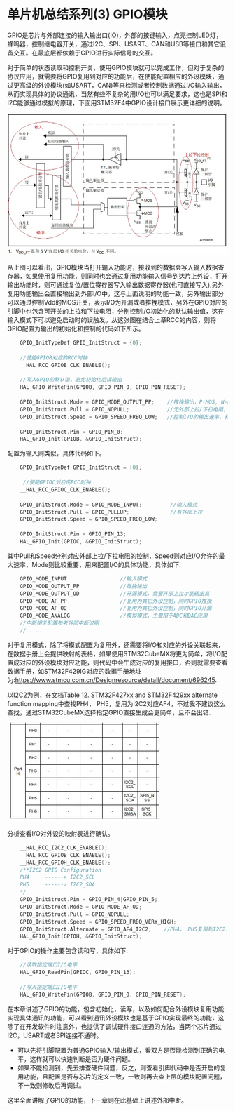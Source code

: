 # 单片机总结系列(3) GPIO模块

GPIO是芯片与外部连接的输入输出口(IO)，外部的按键输入，点亮控制LED灯，蜂鸣器，控制继电器开关，通过I2C、SPI、USART、CAN和USB等接口和其它设备交互。在最底层都依赖于GPIO进行实际信号的交互。

对于简单的状态读取和控制开关，使用GPIO模块就可以完成工作，但对于复杂的协议应用，就需要将GPIO复用到对应的功能后，在使能配置相应的外设模块，通过更高级的外设模块(如USART，CAN)等来检测或者控制数据通过I/O输入输出，从而实现具体的协议通讯，当然有些不复杂的用I/O也可以满足要求，这也是SPI和I2C能够通过模拟的原理，下面用STM32F4中GPIO设计接口展示更详细的说明。

![image](image/03_01_gpio.png#pic_center)

从上图可以看出，GPIO模块当打开输入功能时，接收到的数据会写入输入数据寄存器，如果使用复用功能，则同时也会通过复用功能输入信号到达片上外设，打开输出功能时，则可通过复位/置位寄存器写入输出数据寄存器(也可直接写入),另外复用功能输出会直接输出到外部I/O中，这与上面说明的功能一致，另外输出部分可以通过控制Vdd的MOS开关，表示I/O为开漏或者推挽模式，另外在GPIO对应的引脚中也包含可开关的上拉和下拉电阻，分别控制I/O初始化的默认输出值，这在输入模式下可以避免启动时的误触发。从这张图在结合上章RCC的内容，则将GPIO配置为输出的初始化和控制的代码如下所示。

```c
    GPIO_InitTypeDef GPIO_InitStruct = {0};

    //使能GPIOB对应的RCC时钟
    __HAL_RCC_GPIOB_CLK_ENABLE();

    //写入GPIO的默认值，避免初始化后误输出
    HAL_GPIO_WritePin(GPIOB, GPIO_PIN_0, GPIO_PIN_RESET);

    GPIO_InitStruct.Mode = GPIO_MODE_OUTPUT_PP;    //推挽输出，P-MOS, N-MOS都支持控制
    GPIO_InitStruct.Pull = GPIO_NOPULL;            //无外部上拉/下拉电阻，关闭PULL
    GPIO_InitStruct.Speed = GPIO_SPEED_FREQ_LOW;   //控制I/O的输出速率，有协议或者输出速率的要求时改为更高。

    GPIO_InitStruct.Pin = GPIO_PIN_0;
    HAL_GPIO_Init(GPIOB, &GPIO_InitStruct);
```

配置为输入则类似，具体代码如下。

```c
    GPIO_InitTypeDef GPIO_InitStruct = {0};

     //使能GPIOC对应的RCC时钟
    __HAL_RCC_GPIOC_CLK_ENABLE();
    
    GPIO_InitStruct.Mode = GPIO_MODE_INPUT;         //输入模式
    GPIO_InitStruct.Pull = GPIO_PULLUP;             //有外部上拉
    GPIO_InitStruct.Speed = GPIO_SPEED_FREQ_LOW;   
    
    GPIO_InitStruct.Pin = GPIO_PIN_13;
    HAL_GPIO_Init(GPIOC, &GPIO_InitStruct);
```

其中Pull和Speed分别对应外部上拉/下拉电阻的控制，Speed则对应I/O允许的最大速率，Mode则比较重要，用来配置I/O的具体功能，具体如下.

```c
    GPIO_MODE_INPUT                 //输入模式
    GPIO_MODE_OUTPUT_PP             //推挽输出
    GPIO_MODE_OUTPUT_OD             //开漏模式，需要外部上拉才能输出高
    GPIO_MODE_AF_PP                 //复用为其它外设控制，同时GPIO推挽
    GPIO_MODE_AF_OD                 //复用为其它外设控制，同时GPIO开漏
    GPIO_MODE_ANALOG                //模拟模式，主要用于ADC和DAC应用
    //中断相关配置参考外部中断说明
    //......
```

对于复用模式，除了将模式配置为复用外，还需要将I/O和对应的外设关联起来，在数据手册上会提供映射的表格，如果使用STM32CubeMX将更为简单，将I/O配置成对应的外设模块对应功能，则代码中会生成对应的复用接口，否则就需要查看数据手册，如STM32F429IG对应的数据手册地址为:<https://www.stmcu.com.cn/Designresource/detail/document/696245>.

以I2C2为例，在文档Table 12. STM32F427xx and STM32F429xx alternate function mapping中查找PH4， PH5，复用为I2C2对应AF4，不过我不建议这么查找，通过STM32CubeMX选择指定GPIO直接生成会更简单，且不会出错.

![image](image/03_02_gpio_af.png#pic_center)

分析查看I/O对外设的映射表进行确认。

```c
    __HAL_RCC_I2C2_CLK_ENABLE();
    __HAL_RCC_GPIOB_CLK_ENABLE();
    __HAL_RCC_GPIOH_CLK_ENABLE();
    /**I2C2 GPIO Configuration
    PH4     ------> I2C2_SCL
    PH5     ------> I2C2_SDA
    */
    GPIO_InitStruct.Pin = GPIO_PIN_4|GPIO_PIN_5;
    GPIO_InitStruct.Mode = GPIO_MODE_AF_OD;
    GPIO_InitStruct.Pull = GPIO_NOPULL;
    GPIO_InitStruct.Speed = GPIO_SPEED_FREQ_VERY_HIGH;
    GPIO_InitStruct.Alternate = GPIO_AF4_I2C2;    //PH4， PH5复用到I2C2， 使用AF4通道
    HAL_GPIO_Init(GPIOH, &GPIO_InitStruct);
```

对于GPIO的操作主要包含读和写，具体如下.

```c
    //读取指定端口I/O电平
    HAL_GPIO_ReadPin(GPIOC, GPIO_PIN_13);

    //写入指定端口I/O电平
    HAL_GPIO_WritePin(GPIOB, GPIO_PIN_0, GPIO_PIN_RESET);
```

在本章讲述了GPIO的功能，包含初始化，读写，以及如何配合外设模块复用功能实现具体通讯的功能，可以看到通讯外设模块也是基于GPIO实现最终的功能，这除了在开发软件时注意外，也提供了调试硬件接口连通的方法，当两个芯片通过I2C，USART或者SPI连接不通时。

- 可以先将引脚配置为普通GPIO输入/输出模式，看双方是否能检测到正确的电平，这样就可以快速判断是否为硬件问题。
- 如果不能检测到，先去排查硬件问题，反之，则查看引脚代码中是否开启的复用功能，且配置是否与芯片的定义一致，一致则再去查上层的模块配置问题，不一致则修改后再调试。

这里全面讲解了GPIO的功能，下一章则在此基础上讲述外部中断。
